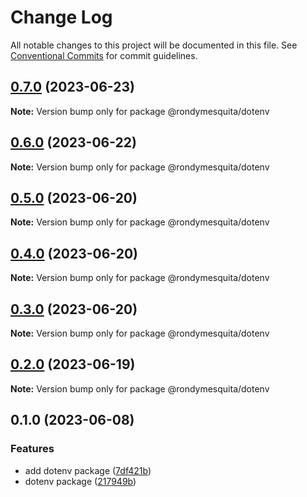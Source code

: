 # Change Log

All notable changes to this project will be documented in this file.
See [Conventional Commits](https://conventionalcommits.org) for commit guidelines.

## [0.7.0](https://github.com/rondymesquita/shell/compare/@rondymesquita/dotenv@0.6.0...@rondymesquita/dotenv@0.7.0) (2023-06-23)

**Note:** Version bump only for package @rondymesquita/dotenv

## [0.6.0](https://github.com/rondymesquita/shell/compare/@rondymesquita/dotenv@0.5.0...@rondymesquita/dotenv@0.6.0) (2023-06-22)

**Note:** Version bump only for package @rondymesquita/dotenv

## [0.5.0](https://github.com/rondymesquita/shell/compare/@rondymesquita/dotenv@0.4.0...@rondymesquita/dotenv@0.5.0) (2023-06-20)

**Note:** Version bump only for package @rondymesquita/dotenv

## [0.4.0](https://github.com/rondymesquita/shell/compare/@rondymesquita/dotenv@0.3.0...@rondymesquita/dotenv@0.4.0) (2023-06-20)

**Note:** Version bump only for package @rondymesquita/dotenv

## [0.3.0](https://github.com/rondymesquita/shell/compare/@rondymesquita/dotenv@0.2.0...@rondymesquita/dotenv@0.3.0) (2023-06-20)

**Note:** Version bump only for package @rondymesquita/dotenv

## [0.2.0](https://github.com/rondymesquita/shell/compare/@rondymesquita/dotenv@0.1.0...@rondymesquita/dotenv@0.2.0) (2023-06-19)

**Note:** Version bump only for package @rondymesquita/dotenv

## 0.1.0 (2023-06-08)

### Features

- add dotenv package ([7df421b](https://github.com/rondymesquita/shell/commit/7df421b0e38392aa586330b572663dabbc96f43a))
- dotenv package ([217949b](https://github.com/rondymesquita/shell/commit/217949b9e8f2c77dacddd6cf7ac0cd8400c6a596))
